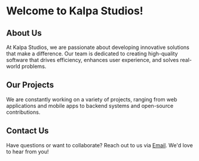 # Welcome to Kalpa Studios!

<!-- <img src="./img/kalpa.png" /> -->

## About Us

At Kalpa Studios, we are passionate about developing innovative solutions that make a difference. Our team is dedicated to creating high-quality software that drives efficiency, enhances user experience, and solves real-world problems.

## Our Projects

We are constantly working on a variety of projects, ranging from web applications and mobile apps to backend systems and open-source contributions.

## Contact Us

Have questions or want to collaborate? Reach out to us via [Email](mailto:hello@kalpastudios.com). We'd love to hear from you!
